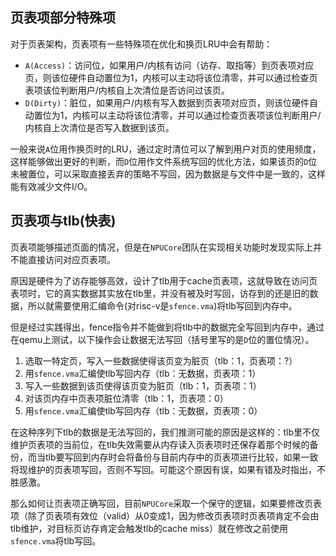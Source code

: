 ## 页表项部分特殊项

对于页表架构，页表项有一些特殊项在优化和换页LRU中会有帮助：

+ `A(Access)`：访问位，如果用户/内核有访问（访存、取指等）到页表项对应页，则该位硬件自动置位为1，内核可以主动将该位清零，并可以通过检查页表项该位判断用户/内核自上次清位是否访问过该页。
+ `D(Dirty)`：脏位，如果用户/内核有写入数据到页表项对应页，则该位硬件自动置位为1，内核可以主动将该位清零，并可以通过检查页表项该位判断用户/内核自上次清位是否写入数据到该页。

一般来说`A`位用作换页时的LRU，通过定时清位可以了解到用户对页的使用频度，这样能够做出更好的判断，而`D`位用作文件系统写回的优化方法，如果该页的`D`位未被置位，可以采取直接丢弃的策略不写回，因为数据是与文件中是一致的，这样能有效减少文件I/O。

## 页表项与tlb(快表)

页表项能够描述页面的情况，但是在`NPUCore`团队在实现相关功能时发现实际上并不能直接访问对应页表项。

原因是硬件为了访存能够高效，设计了tlb用于cache页表项，这就导致在访问页表项时，它的真实数据其实放在tlb里，并没有被及时写回，访存到的还是旧的数据，所以就需要使用汇编命令(对risc-v是`sfence.vma`)将tlb写回到内存中。

但是经过实践得出，fence指令并不能做到将tlb中的数据完全写回到内存中，通过在qemu上测试，以下操作会让数据无法写回（括号里写的是`D`位的置位情况）。

1. 选取一特定页，写入一些数据使得该页变为脏页（tlb：1，页表项：?）
2. 用`sfence.vma`汇编使tlb写回内存（tlb：无数据，页表项：1）
3. 写入一些数据到该页使得该页变为脏页（tlb：1，页表项：1）
4. 对该页内存中页表项脏位清零（tlb：1，页表项：0）
5. 用`sfence.vma`汇编使tlb写回内存（tlb：无数据，页表项：0）

在这种序列下tlb的数据是无法写回的，我们推测可能的原因是这样的：tlb里不仅维护页表项的当前位，在tlb失效需要从内存读入页表项时还保存着那个时候的备份，而当tlb要写回到内存时会将备份与目前内存中的页表项进行比较，如果一致将现维护的页表项写回，否则不写回。可能这个原因有误，如果有错及时指出，不胜感激。

那么如何让页表项正确写回，目前`NPUCore`采取一个保守的逻辑，如果要修改页表项（除了页表项有效位（valid）从0变成1，因为修改页表项时页表项肯定不会由tlb维护，对目标页访存肯定会触发tlb的cache miss）就在修改之前使用`sfence.vma`将tlb写回。
